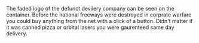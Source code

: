 The faded logo of the defunct devilery company can be seen on the container. Before the national freeways were destroyed in corprate warfare you could buy anything from the net with a click of a button. Didn't matter if it was canned pizza or orbital lasers you were gaurenteed same day delivery.
